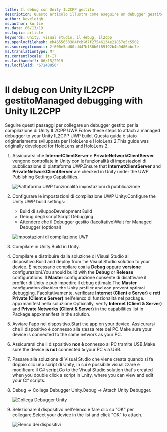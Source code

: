 ```yaml
---
title: Il debug con Unity IL2CPP gestito
description: Questo articolo illustra come eseguire un debugger gestito nel progetto Unity IL2CPP UWP.
author: keveleigh
ms.author: kurtie
ms.date: 06/13/19
ms.topic: article
keywords: Unity, visual studio, il debug, il2cpp
ms.openlocfilehash: eb4655633384fcb5d7f27546134e21857e5c5502
ms.sourcegitcommit: 2f600e5ad00cd447b180b0f89192b4b9d86bbc7e
ms.translationtype: MT
ms.contentlocale: it-IT
ms.lasthandoff: 06/15/2019
ms.locfileid: "67148856"
---
```

# <a name="managed-debugging-with-unity-il2cpp"></a><span data-ttu-id="cd5b6-104">Il debug con Unity IL2CPP gestito</span><span class="sxs-lookup"><span data-stu-id="cd5b6-104">Managed debugging with Unity IL2CPP</span></span>

<span data-ttu-id="cd5b6-105">Seguire questi passaggi per collegare un debugger gestito per la compilazione di Unity IL2CPP UWP.</span><span class="sxs-lookup"><span data-stu-id="cd5b6-105">Follow these steps to attach a managed debugger to your Unity IL2CPP UWP build.</span></span> <span data-ttu-id="cd5b6-106">Questa guida è stato originariamente sviluppata per HoloLens e HoloLens 2.</span><span class="sxs-lookup"><span data-stu-id="cd5b6-106">This guide was originally developed for HoloLens and HoloLens 2.</span></span>

1. <span data-ttu-id="cd5b6-107">Assicurarsi che **InternetClientServer** e **PrivateNetworkClientServer** vengono controllate in Unity con le funzionalità di impostazioni di pubblicazione di piattaforma UWP.</span><span class="sxs-lookup"><span data-stu-id="cd5b6-107">Ensure that **InternetClientServer** and **PrivateNetworkClientServer** are checked in Unity under the UWP Publishing Settings Capabilities.</span></span>

    ![Piattaforma UWP funzionalità impostazioni di pubblicazione](images/il2cpp-debugging-capabilities.png)

1. <span data-ttu-id="cd5b6-109">Configurare le impostazioni di compilazione UWP Unity:</span><span class="sxs-lookup"><span data-stu-id="cd5b6-109">Configure the Unity UWP build settings:</span></span>
    - <span data-ttu-id="cd5b6-110">Build di sviluppo</span><span class="sxs-lookup"><span data-stu-id="cd5b6-110">Development Build</span></span>
    - <span data-ttu-id="cd5b6-111">Debug degli script</span><span class="sxs-lookup"><span data-stu-id="cd5b6-111">Script Debugging</span></span>
    - <span data-ttu-id="cd5b6-112">Attendere che il Debugger gestito (facoltativo)</span><span class="sxs-lookup"><span data-stu-id="cd5b6-112">Wait for Managed Debugger (optional)</span></span>

    ![Impostazioni di compilazione UWP](images/il2cpp-debugging-build.png)

1. <span data-ttu-id="cd5b6-114">Compilare in Unity.</span><span class="sxs-lookup"><span data-stu-id="cd5b6-114">Build in Unity.</span></span>
1. <span data-ttu-id="cd5b6-115">Compilare e distribuire dalla soluzione di Visual Studio al dispositivo.</span><span class="sxs-lookup"><span data-stu-id="cd5b6-115">Build and deploy from the Visual Studio solution to your device.</span></span> <span data-ttu-id="cd5b6-116">È necessario compilare con la **Debug** oppure **versione** configurazioni.</span><span class="sxs-lookup"><span data-stu-id="cd5b6-116">You should build with the **Debug** or **Release** configurations.</span></span> <span data-ttu-id="cd5b6-117">Il **Master** configurazione consente di disattivare il profiler di Unity e può impedire il debug ottimale.</span><span class="sxs-lookup"><span data-stu-id="cd5b6-117">The **Master** configuration disables the Unity profiler and can prevent optimal debugging.</span></span> <span data-ttu-id="cd5b6-118">Facoltativamente, verificare **Internet (Client e Server)** e **reti Private (Client e Server)** nell'elenco di funzionalità nel package. appxmanifest nella soluzione.</span><span class="sxs-lookup"><span data-stu-id="cd5b6-118">Optionally, verify **Internet (Client & Server)** and **Private Networks (Client & Server)** in the capabilities list in Package.appxmanifest in the solution.</span></span>
1. <span data-ttu-id="cd5b6-119">Avviare l'app nel dispositivo.</span><span class="sxs-lookup"><span data-stu-id="cd5b6-119">Start the app on your device.</span></span> <span data-ttu-id="cd5b6-120">Assicurarsi che il dispositivo è connesso alla stessa rete dei PC.</span><span class="sxs-lookup"><span data-stu-id="cd5b6-120">Make sure your device is connected to the same network as your PC.</span></span>
1. <span data-ttu-id="cd5b6-121">Assicurarsi che il dispositivo **non è** connesso al PC tramite USB.</span><span class="sxs-lookup"><span data-stu-id="cd5b6-121">Make sure the device **is not** connected to your PC via USB.</span></span>
1. <span data-ttu-id="cd5b6-122">Passare alla soluzione di Visual Studio che viene creata quando si fa doppio clic uno script di Unity, in cui è possibile visualizzare e modificare il C# script.</span><span class="sxs-lookup"><span data-stu-id="cd5b6-122">Go to the Visual Studio solution that's created when you double click a script in Unity, where you can view and edit your C# scripts.</span></span>
1. <span data-ttu-id="cd5b6-123">Debug -> Collega Debugger Unity.</span><span class="sxs-lookup"><span data-stu-id="cd5b6-123">Debug -> Attach Unity Debugger.</span></span>

    ![Collega Debugger Unity](images/il2cpp-debugging-attach.png)

1. <span data-ttu-id="cd5b6-125">Selezionare il dispositivo nell'elenco e fare clic su "OK" per collegare.</span><span class="sxs-lookup"><span data-stu-id="cd5b6-125">Select your device in the list and click "OK" to attach.</span></span>

    ![Elenco dei dispositivi](images/il2cpp-debugging-machines.png)

